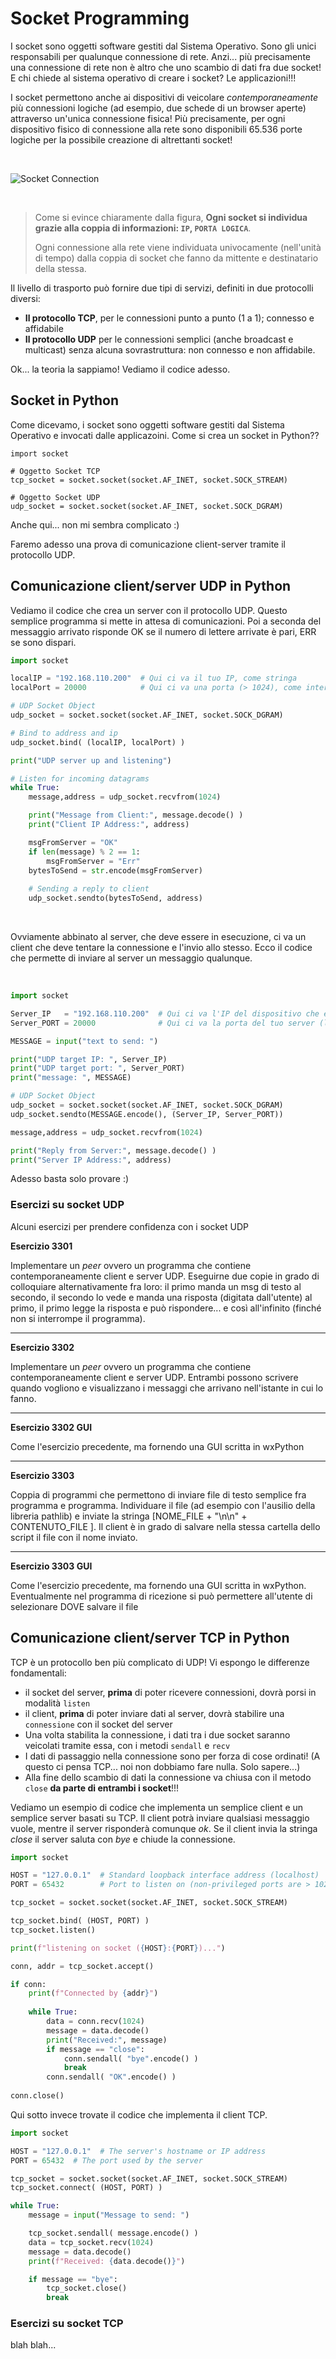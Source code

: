 # Socket Programming


I socket sono oggetti software gestiti dal Sistema Operativo. Sono gli unici responsabili per qualunque connessione di rete.
Anzi... più precisamente una connessione di rete non è altro che uno scambio di dati fra due socket! E chi chiede al sistema operativo
di creare i socket? Le applicazioni!!!

I socket permettono anche ai dispositivi di veicolare *contemporaneamente* più connessioni logiche (ad esempio, due schede di un browser aperte)
attraverso un'unica connessione fisica! Più precisamente, per ogni dispositivo fisico di connessione alla rete sono disponibili 65.536 porte logiche 
per la possibile creazione di altrettanti socket!

<br>

![Socket Connection](images/network_socket.png)

<br>

> Come si evince chiaramente dalla figura, **Ogni socket si individua grazie alla coppia di informazioni: `IP`, `PORTA LOGICA`**.
> 
> Ogni connessione alla rete viene individuata univocamente (nell'unità di tempo) dalla coppia di socket 
> che fanno da mittente e destinatario della stessa.
>

Il livello di trasporto può fornire due tipi di servizi, definiti in due protocolli diversi:

- **Il protocollo TCP**, per le connessioni punto a punto (1 a 1); connesso e affidabile
- **Il protocollo UDP** per le connessioni semplici (anche broadcast e multicast) senza alcuna sovrastruttura: non connesso e non affidabile.

Ok... la teoria la sappiamo! Vediamo il codice adesso.



## Socket in Python

Come dicevamo, i socket sono oggetti software gestiti dal Sistema Operativo e invocati dalle applicazoini. Come si crea un socket in Python??

```
import socket

# Oggetto Socket TCP
tcp_socket = socket.socket(socket.AF_INET, socket.SOCK_STREAM)

# Oggetto Socket UDP
udp_socket = socket.socket(socket.AF_INET, socket.SOCK_DGRAM)
```

Anche qui... non mi sembra complicato :)

Faremo adesso una prova di comunicazione client-server tramite il protocollo UDP.



## Comunicazione client/server UDP in Python

Vediamo il codice che crea un server con il protocollo UDP. Questo semplice programma si mette in attesa di comunicazioni. Poi a seconda del messaggio arrivato
risponde OK se il numero di lettere arrivate è pari, ERR se sono dispari.

``` python title="UDP Server in Python"
import socket

localIP = "192.168.110.200"  # Qui ci va il tuo IP, come stringa
localPort = 20000            # Qui ci va una porta (> 1024), come intero

# UDP Socket Object
udp_socket = socket.socket(socket.AF_INET, socket.SOCK_DGRAM)

# Bind to address and ip
udp_socket.bind( (localIP, localPort) )

print("UDP server up and listening")

# Listen for incoming datagrams
while True:
    message,address = udp_socket.recvfrom(1024)

    print("Message from Client:", message.decode() )
    print("Client IP Address:", address)

    msgFromServer = "OK"
    if len(message) % 2 == 1:
        msgFromServer = "Err"
    bytesToSend = str.encode(msgFromServer)
    
    # Sending a reply to client
    udp_socket.sendto(bytesToSend, address)
```

<br>

Ovviamente abbinato al server, che deve essere in esecuzione, ci va un client che deve tentare la connessione e l'invio allo stesso. Ecco il codice che permette
di inviare al server un messaggio qualunque.

<br>


``` python title="UDP Client in Python"
import socket

Server_IP   = "192.168.110.200"  # Qui ci va l'IP del dispositivo che esegue il tuo server, come stringa
Server_PORT = 20000              # Qui ci va la porta del tuo server (la devi sapere), come intero

MESSAGE = input("text to send: ")

print("UDP target IP: ", Server_IP)
print("UDP target port: ", Server_PORT)
print("message: ", MESSAGE)

# UDP Socket Object
udp_socket = socket.socket(socket.AF_INET, socket.SOCK_DGRAM)
udp_socket.sendto(MESSAGE.encode(), (Server_IP, Server_PORT))

message,address = udp_socket.recvfrom(1024)

print("Reply from Server:", message.decode() )
print("Server IP Address:", address)
```

Adesso basta solo provare :)


### Esercizi su socket UDP


Alcuni esercizi per prendere confidenza con i socket UDP


**Esercizio 3301**

Implementare un *peer* ovvero un programma che contiene contemporaneamente client e server UDP. Eseguirne due copie in grado di 
colloquiare alternativamente fra loro: il primo manda un msg di testo al secondo, il secondo lo vede e manda una risposta (digitata dall'utente) al primo,
il primo legge la risposta e può rispondere... e così all'infinito (finché non si interrompe il programma).

------------------------------------------------------------------------------------------------

**Esercizio 3302**

Implementare un *peer* ovvero un programma che contiene contemporaneamente client e server UDP. Entrambi possono scrivere quando vogliono e
visualizzano i messaggi che arrivano nell'istante in cui lo fanno.

------------------------------------------------------------------------------------------------

**Esercizio 3302 GUI**

Come l'esercizio precedente, ma fornendo una GUI scritta in wxPython

------------------------------------------------------------------------------------------------

**Esercizio 3303**

Coppia di programmi che permettono di inviare file di testo semplice fra programma e programma. Individuare il file (ad esempio con l'ausilio della libreria pathlib)
e inviate la stringa [NOME_FILE + "\n\n" + CONTENUTO_FILE ]. Il client è in grado di salvare nella stessa cartella dello script il file con il nome inviato.

------------------------------------------------------------------------------------------------

**Esercizio 3303 GUI**

Come l'esercizio precedente, ma fornendo una GUI scritta in wxPython. 
Eventualmente nel programma di ricezione si può permettere all'utente di selezionare DOVE salvare il file




## Comunicazione client/server TCP in Python

TCP è un protocollo ben più complicato di UDP! Vi espongo le differenze fondamentali:

- il socket del server, **prima** di poter ricevere connessioni, dovrà porsi in modalità `listen`
- il client, **prima** di poter inviare dati al server, dovrà stabilire una `connessione` con il socket del server
- Una volta stabilita la connessione, i dati tra i due socket saranno veicolati tramite essa, con i metodi `sendall` e `recv`
- I dati di passaggio nella connessione sono per forza di cose ordinati! (A questo ci pensa TCP... noi non dobbiamo fare nulla. Solo sapere...)
- Alla fine dello scambio di dati la connessione va chiusa con il metodo `close` **da parte di entrambi i socket**!!!

Vediamo un esempio di codice che implementa un semplice client e un semplice server basati su TCP. Il client potrà inviare qualsiasi messaggio vuole, mentre il server
risponderà comunque *ok*. Se il client invia la stringa *close* il server saluta con *bye* e chiude la connessione.


``` python title="Simple Python TCP server" hl_lines="8 9 13 19 23"
import socket

HOST = "127.0.0.1"  # Standard loopback interface address (localhost)
PORT = 65432        # Port to listen on (non-privileged ports are > 1023)

tcp_socket = socket.socket(socket.AF_INET, socket.SOCK_STREAM)

tcp_socket.bind( (HOST, PORT) )
tcp_socket.listen()

print(f"listening on socket ({HOST}:{PORT})...")

conn, addr = tcp_socket.accept()

if conn:
    print(f"Connected by {addr}")
    
    while True:
        data = conn.recv(1024)
        message = data.decode()
        print("Received:", message)
        if message == "close":
            conn.sendall( "bye".encode() )
            break
        conn.sendall( "OK".encode() )
        
conn.close()
```

Qui sotto invece trovate il codice che implementa il client TCP.


``` python title="Simple Python TCP client" hl_lines="7 12 13"
import socket

HOST = "127.0.0.1"  # The server's hostname or IP address
PORT = 65432  # The port used by the server

tcp_socket = socket.socket(socket.AF_INET, socket.SOCK_STREAM)
tcp_socket.connect( (HOST, PORT) )

while True:
    message = input("Message to send: ")

    tcp_socket.sendall( message.encode() )
    data = tcp_socket.recv(1024)
    message = data.decode()
    print(f"Received: {data.decode()}")

    if message == "bye":
        tcp_socket.close()
        break
```


### Esercizi su socket TCP

blah blah...

<br>
<br>
<br>

